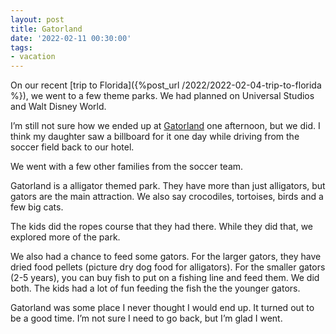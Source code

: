 ```yaml
---
layout: post
title: Gatorland
date: '2022-02-11 00:30:00'
tags:
- vacation
---
```


On our recent [trip to Florida]({%post_url /2022/2022-02-04-trip-to-florida %}), we went to a few theme parks. We had planned on Universal Studios and Walt Disney World.

I’m still not sure how we ended up at [Gatorland](https://www.gatorland.com/) one afternoon, but we did. I think my daughter saw a billboard for it one day while driving from the soccer field back to our hotel.

We went with a few other families from the soccer team.

Gatorland is a alligator themed park. They have more than just alligators, but gators are the main attraction. We also say crocodiles, tortoises, birds and a few big cats.

The kids did the ropes course that they had there. While they did that, we explored more of the park.

We also had a chance to feed some gators. For the larger gators, they have dried food pellets (picture dry dog food for alligators). For the smaller gators (2-5 years), you can buy fish to put on a fishing line and feed them. We did both. The kids had a lot of fun feeding the fish the the younger gators.

Gatorland was some place I never thought I would end up. It turned out to be a good time. I’m not sure I need to go back, but I’m glad I went.

